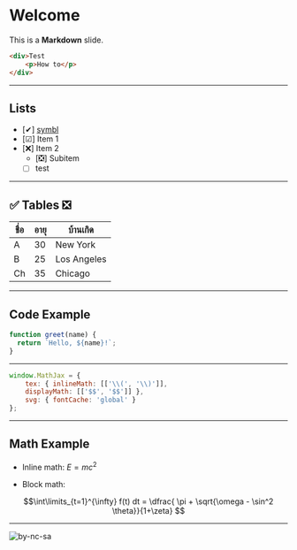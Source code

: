 # Welcome 

This is a **Markdown** slide.
```html
<div>Test
	<p>How to</p>
</div>
```
---

## Lists
- [✔] [symbl](https://symbl.cc/)
- [☑] Item 1
- [❌] Item 2
  - [❎] Subitem
  - [ ] test
---

## ✅ Tables ❎

| ชื่อ    | อายุ | บ้านเกิด    |
|--------|-----|-----------|
| A      | 30  | New York  |
| B      | 25  | Los Angeles|
| Ch     | 35  | Chicago   |

---

## Code Example

```js
function greet(name) {
  return `Hello, ${name}!`;
}
```
---

```js
window.MathJax = { 
	tex: { inlineMath: [['\\(', '\\)']], 
	displayMath: [['$$', '$$']] }, 
	svg: { fontCache: 'global' } 
}; 
```
---
  
## Math Example

- Inline math: $E = mc^2$

- Block math:  

$$\int\limits_{t=1}^{\infty} f(t) dt = \dfrac{ \pi + \sqrt{\omega - \sin^2 \theta}}{1+\zeta} $$

---

![by-nc-sa](https://mirrors.creativecommons.org/presskit/buttons/88x31/png/by-nc-sa.png)
